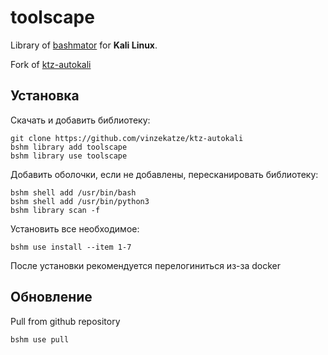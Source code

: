 # toolscape

Library of [bashmator](https://github.com/vinzekatze/bashmator) for __Kali Linux__.

Fork of [ktz-autokali](https://github.com/vinzekatze/ktz-autokali)

## Установка

Скачать и добавить библиотеку:

```
git clone https://github.com/vinzekatze/ktz-autokali
bshm library add toolscape
bshm library use toolscape
```

Добавить оболочки, если не добавлены, пересканировать библиотеку:
```
bshm shell add /usr/bin/bash
bshm shell add /usr/bin/python3
bshm library scan -f
```

Установить все необходимое:
```
bshm use install --item 1-7
```
После установки рекомендуется перелогиниться из-за docker

## Обновление

Pull from github repository
```
bshm use pull
```
